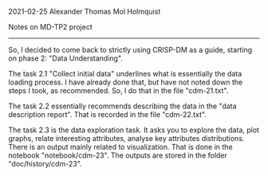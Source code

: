 2021-02-25
Alexander Thomas Mol Holmquist

Notes on MD-TP2 project

--------------------------------------------------------------------

So, I decided to come back to strictly using CRISP-DM as a guide,
starting on phase 2: "Data Understanding".

The task 2.1 "Collect initial data" underlines what is essentially
the data loading process. I have already done that, but have not
noted down the steps I took, as recommended. So, I do that in the
file "cdm-21.txt".

The task 2.2 essentially recommends describing the data in the "data
description report". That is recorded in the file "cdm-22.txt".

The task 2.3 is the data exploration task. It asks you to explore
the data, plot graphs, relate interesting attributes, analyse key
attributes distributions. There is an output mainly related to
visualization. That is done in the notebook "notebook/cdm-23". The
outputs are stored in the folder "doc/history/cdm-23".
